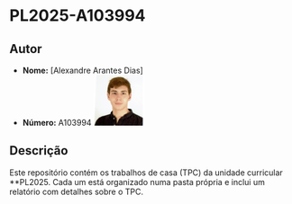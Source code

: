 # PL2025-A103994

## Autor

- **Nome:** [Alexandre Arantes Dias]
- **Número:** A103994
![Foto](foto/Alexandre.png)

## Descrição
Este repositório contém os trabalhos de casa (TPC) da unidade curricular **PL2025. Cada um está organizado numa pasta própria e inclui um relatório com detalhes sobre o TPC.

